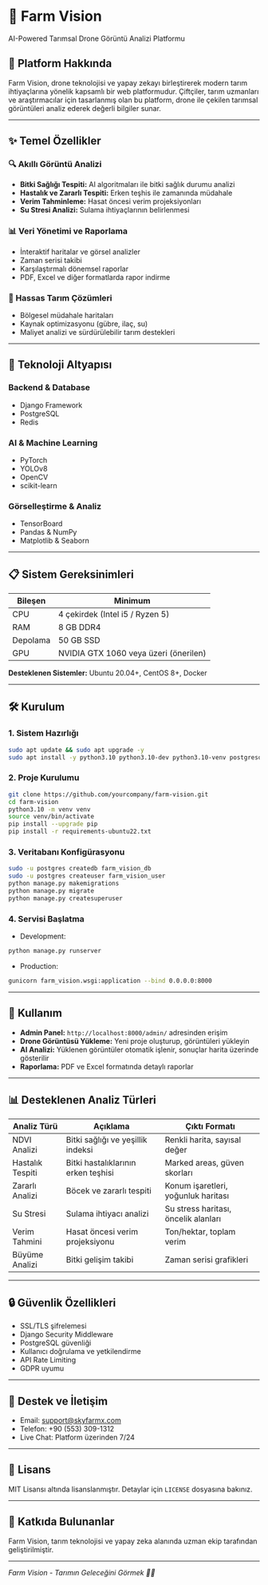 # 🚁 Farm Vision  
AI-Powered Tarımsal Drone Görüntü Analizi Platformu

## 🌾 Platform Hakkında
Farm Vision, drone teknolojisi ve yapay zekayı birleştirerek modern tarım ihtiyaçlarına yönelik kapsamlı bir web platformudur. Çiftçiler, tarım uzmanları ve araştırmacılar için tasarlanmış olan bu platform, drone ile çekilen tarımsal görüntüleri analiz ederek değerli bilgiler sunar.

---

## ✨ Temel Özellikler

### 🔍 Akıllı Görüntü Analizi
- **Bitki Sağlığı Tespiti:** AI algoritmaları ile bitki sağlık durumu analizi  
- **Hastalık ve Zararlı Tespiti:** Erken teşhis ile zamanında müdahale  
- **Verim Tahminleme:** Hasat öncesi verim projeksiyonları  
- **Su Stresi Analizi:** Sulama ihtiyaçlarının belirlenmesi  

### 📊 Veri Yönetimi ve Raporlama
- İnteraktif haritalar ve görsel analizler  
- Zaman serisi takibi  
- Karşılaştırmalı dönemsel raporlar  
- PDF, Excel ve diğer formatlarda rapor indirme  

### 🎯 Hassas Tarım Çözümleri
- Bölgesel müdahale haritaları  
- Kaynak optimizasyonu (gübre, ilaç, su)  
- Maliyet analizi ve sürdürülebilir tarım destekleri  

---

## 🚀 Teknoloji Altyapısı

### Backend & Database
- Django Framework  
- PostgreSQL  
- Redis  

### AI & Machine Learning
- PyTorch  
- YOLOv8  
- OpenCV  
- scikit-learn  

### Görselleştirme & Analiz
- TensorBoard  
- Pandas & NumPy  
- Matplotlib & Seaborn  

---

## 📋 Sistem Gereksinimleri

| Bileşen   | Minimum |
|-----------|---------|
| CPU       | 4 çekirdek (Intel i5 / Ryzen 5) |
| RAM       | 8 GB DDR4 |
| Depolama  | 50 GB SSD |
| GPU       | NVIDIA GTX 1060 veya üzeri (önerilen) |

**Desteklenen Sistemler:** Ubuntu 20.04+, CentOS 8+, Docker

---

## 🛠️ Kurulum

### 1. Sistem Hazırlığı
```bash
sudo apt update && sudo apt upgrade -y
sudo apt install -y python3.10 python3.10-dev python3.10-venv postgresql postgresql-contrib redis-server libopencv-dev python3-opencv
````

### 2. Proje Kurulumu

```bash
git clone https://github.com/yourcompany/farm-vision.git
cd farm-vision
python3.10 -m venv venv
source venv/bin/activate
pip install --upgrade pip
pip install -r requirements-ubuntu22.txt
```

### 3. Veritabanı Konfigürasyonu

```bash
sudo -u postgres createdb farm_vision_db
sudo -u postgres createuser farm_vision_user
python manage.py makemigrations
python manage.py migrate
python manage.py createsuperuser
```

### 4. Servisi Başlatma

* Development:

```bash
python manage.py runserver
```

* Production:

```bash
gunicorn farm_vision.wsgi:application --bind 0.0.0.0:8000
```

---

## 📱 Kullanım

* **Admin Panel:** `http://localhost:8000/admin/` adresinden erişim
* **Drone Görüntüsü Yükleme:** Yeni proje oluşturup, görüntüleri yükleyin
* **AI Analizi:** Yüklenen görüntüler otomatik işlenir, sonuçlar harita üzerinde gösterilir
* **Raporlama:** PDF ve Excel formatında detaylı raporlar

---

## 📊 Desteklenen Analiz Türleri

| Analiz Türü      | Açıklama                            | Çıktı Formatı                        |
| ---------------- | ----------------------------------- | ------------------------------------ |
| NDVI Analizi     | Bitki sağlığı ve yeşillik indeksi   | Renkli harita, sayısal değer         |
| Hastalık Tespiti | Bitki hastalıklarının erken teşhisi | Marked areas, güven skorları         |
| Zararlı Analizi  | Böcek ve zararlı tespiti            | Konum işaretleri, yoğunluk haritası  |
| Su Stresi        | Sulama ihtiyacı analizi             | Su stress haritası, öncelik alanları |
| Verim Tahmini    | Hasat öncesi verim projeksiyonu     | Ton/hektar, toplam verim             |
| Büyüme Analizi   | Bitki gelişim takibi                | Zaman serisi grafikleri              |

---

## 🔒 Güvenlik Özellikleri

* SSL/TLS şifrelemesi
* Django Security Middleware
* PostgreSQL güvenliği
* Kullanıcı doğrulama ve yetkilendirme
* API Rate Limiting
* GDPR uyumu

---

## 🤝 Destek ve İletişim

* Email: [support@skyfarmx.com](mailto:support@skyfarmx.com)
* Telefon: +90 (553) 309-1312
* Live Chat: Platform üzerinden 7/24

---

## 📄 Lisans

MIT Lisansı altında lisanslanmıştır. Detaylar için `LICENSE` dosyasına bakınız.

---

## 🙏 Katkıda Bulunanlar

Farm Vision, tarım teknolojisi ve yapay zeka alanında uzman ekip tarafından geliştirilmiştir.

---

*Farm Vision - Tarımın Geleceğini Görmek 🌱✨*
